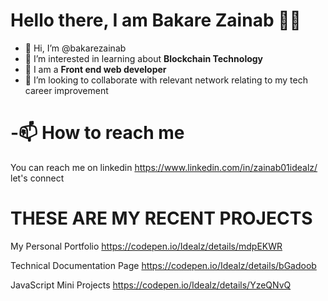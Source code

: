 # Hello there, I am Bakare Zainab 👋🏾
-  👋 Hi, I’m @bakarezainab
- 👀 I’m interested in learning about **Blockchain Technology**
- 🌱 I am a **Front end web developer**
- 💞️ I’m looking to collaborate with relevant network relating to my tech career improvement
 # -📫 How to reach me 
 You can reach me on linkedin 
 https://www.linkedin.com/in/zainab01idealz/ let's connect

<!---
bakarezainab/bakarezainab is a ✨ special ✨ repository because its `README.md` (this file) appears on your GitHub profile.
You can click the Preview link to take a look at your changes.
--->
# THESE ARE MY RECENT PROJECTS







My Personal Portfolio    https://codepen.io/Idealz/details/mdpEKWR

Technical Documentation Page   https://codepen.io/Idealz/details/bGadoob

JavaScript Mini Projects    https://codepen.io/Idealz/details/YzeQNvQ
